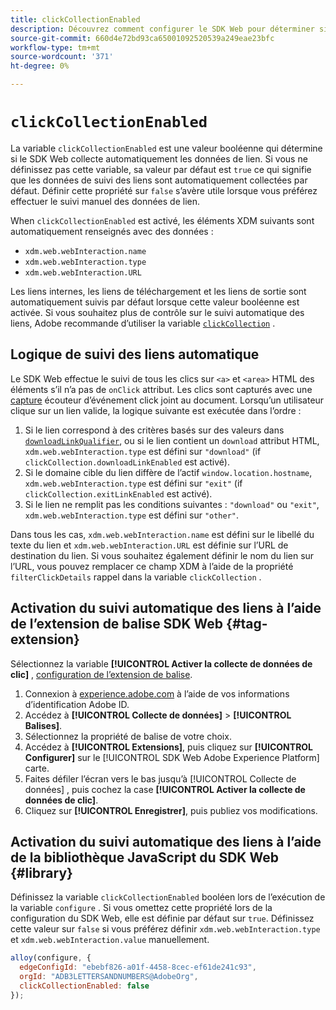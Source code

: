 ```yaml
---
title: clickCollectionEnabled
description: Découvrez comment configurer le SDK Web pour déterminer si les données de clic sur les liens sont automatiquement collectées.
source-git-commit: 660d4e72bd93ca65001092520539a249eae23bfc
workflow-type: tm+mt
source-wordcount: '371'
ht-degree: 0%

---
```



# `clickCollectionEnabled`

La variable `clickCollectionEnabled` est une valeur booléenne qui détermine si le SDK Web collecte automatiquement les données de lien. Si vous ne définissez pas cette variable, sa valeur par défaut est `true` ce qui signifie que les données de suivi des liens sont automatiquement collectées par défaut. Définir cette propriété sur `false` s’avère utile lorsque vous préférez effectuer le suivi manuel des données de lien.

When `clickCollectionEnabled` est activé, les éléments XDM suivants sont automatiquement renseignés avec des données :

* `xdm.web.webInteraction.name`
* `xdm.web.webInteraction.type`
* `xdm.web.webInteraction.URL`

Les liens internes, les liens de téléchargement et les liens de sortie sont automatiquement suivis par défaut lorsque cette valeur booléenne est activée. Si vous souhaitez plus de contrôle sur le suivi automatique des liens, Adobe recommande d’utiliser la variable [`clickCollection`](clickcollection.md) .

## Logique de suivi des liens automatique

Le SDK Web effectue le suivi de tous les clics sur `<a>` et `<area>` HTML des éléments s’il n’a pas de `onClick` attribut. Les clics sont capturés avec une [capture](https://www.w3.org/TR/uievents/#capture-phase) écouteur d’événement click joint au document. Lorsqu’un utilisateur clique sur un lien valide, la logique suivante est exécutée dans l’ordre :

1. Si le lien correspond à des critères basés sur des valeurs dans [`downloadLinkQualifier`](downloadlinkqualifier.md), ou si le lien contient un `download` attribut HTML, `xdm.web.webInteraction.type` est défini sur `"download"` (if `clickCollection.downloadLinkEnabled` est activé).
1. Si le domaine cible du lien diffère de l’actif `window.location.hostname`, `xdm.web.webInteraction.type` est défini sur `"exit"` (if `clickCollection.exitLinkEnabled` est activé).
1. Si le lien ne remplit pas les conditions suivantes : `"download"` ou `"exit"`, `xdm.web.webInteraction.type` est défini sur `"other"`.

Dans tous les cas, `xdm.web.webInteraction.name` est défini sur le libellé du texte du lien et `xdm.web.webInteraction.URL` est définie sur l’URL de destination du lien. Si vous souhaitez également définir le nom du lien sur l’URL, vous pouvez remplacer ce champ XDM à l’aide de la propriété `filterClickDetails` rappel dans la variable `clickCollection` .

## Activation du suivi automatique des liens à l’aide de l’extension de balise SDK Web {#tag-extension}

Sélectionnez la variable **[!UICONTROL Activer la collecte de données de clic]** , [configuration de l’extension de balise](/help/tags/extensions/client/web-sdk/web-sdk-extension-configuration.md).

1. Connexion à [experience.adobe.com](https://experience.adobe.com?lang=fr) à l’aide de vos informations d’identification Adobe ID.
1. Accédez à **[!UICONTROL Collecte de données]** > **[!UICONTROL Balises]**.
1. Sélectionnez la propriété de balise de votre choix.
1. Accédez à **[!UICONTROL Extensions]**, puis cliquez sur **[!UICONTROL Configurer]** sur le [!UICONTROL SDK Web Adobe Experience Platform] carte.
1. Faites défiler l’écran vers le bas jusqu’à [!UICONTROL Collecte de données] , puis cochez la case **[!UICONTROL Activer la collecte de données de clic]**.
1. Cliquez sur **[!UICONTROL Enregistrer]**, puis publiez vos modifications.

## Activation du suivi automatique des liens à l’aide de la bibliothèque JavaScript du SDK Web {#library}

Définissez la variable `clickCollectionEnabled` booléen lors de l’exécution de la variable `configure` . Si vous omettez cette propriété lors de la configuration du SDK Web, elle est définie par défaut sur `true`. Définissez cette valeur sur `false` si vous préférez définir `xdm.web.webInteraction.type` et `xdm.web.webInteraction.value` manuellement.

```js
alloy(configure, {
  edgeConfigId: "ebebf826-a01f-4458-8cec-ef61de241c93",
  orgId: "ADB3LETTERSANDNUMBERS@AdobeOrg",
  clickCollectionEnabled: false
});
```
